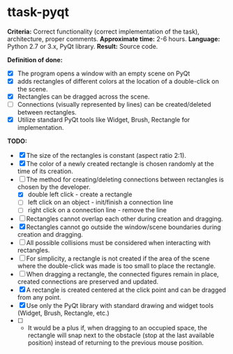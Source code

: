 # ttask-pyqt
<!--
Критерии: корректная работа (правильность реализации задания), архитектура, грамотные комментарии.
Приблизительное время: 2-6 ч.
Язык: Python 2.7 или 3.x, библиотека PyQt
Результат: исходный код.


Формулировка:
- Разработать программу, которая открывает окно с пустой сценой на PyQT и по двойному нажатию на сцену добавляет прямоугольники разного цвета в то место, где было произведено двойное нажатие. 
- Прямоугольники можно перетаскивать по сцене. 
- Между прямоугольниками можно создавать/удалять связь (визуально - линия).


Реализация:
- Размер прямоугольников константен (отношение сторон 2:1).
- Цвет создаваемого прямоугольника выбирается случайным образом в момент его создания.
- Выбор способа создания/удаления связи между прямоугольниками осуществляется разработчиком.
- Прямоугольники не могут перекрывать друг друга при создании и перетаскивании.
- Прямоугольники не могут выходить за границы окна/сцены при создании и перетаскивании.
- При взаимодействии с прямоугольником учитываются все возможные коллизии.
- Для упрощения, прямоугольник не создается, если область на сцене, по которой произведен двойной клик, слишком мала для размещения в ней прямоугольника.
- При перетаскивании прямоугольника связанные с ним фигуры остаются на месте, созданные связи сохраняются и обновляются.
- Прямоугольник создаётся с центром в точке клика, перетаскивается за любое место.
- Обойтись только библиотекой PyQT со стадартными инструментами для рисования и виджетов (Widget, Brush, Rectangle и т. п.)
- * Будет плюсом, если при перетаскивании на занятое место прямоугольник будет вставать вплотную к препятствию (упираться в коллизию  на последнем доступном месте), а не возвращаться на прежнюю позицию мыши.

-->

**Criteria:** Correct functionality (correct implementation of the task), architecture, proper comments.
**Approximate time:** 2-6 hours.
**Language:** Python 2.7 or 3.x, PyQt library.
**Result:** Source code.

**Definition of done:**
- [x] The program opens a window with an empty scene on PyQt 
- [x] adds rectangles of different colors at the location of a double-click on the scene.
- [x] Rectangles can be dragged across the scene.
- [ ] Connections (visually represented by lines) can be created/deleted between rectangles.
- [x] Utilize standard PyQt tools like Widget, Brush, Rectangle for implementation.

**TODO:**
- [x] The size of the rectangles is constant (aspect ratio 2:1).
- [x] The color of a newly created rectangle is chosen randomly at the time of its creation.
- [ ] The method for creating/deleting connections between rectangles is chosen by the developer.
  - [x] double left click - create a rectangle
  - [ ] left click on an object - init/finish a connection line
  - [ ] right click on a connection line - remove the line
- [ ] Rectangles cannot overlap each other during creation and dragging.
- [x] Rectangles cannot go outside the window/scene boundaries during creation and dragging.
- [ ] All possible collisions must be considered when interacting with rectangles.
- [ ] For simplicity, a rectangle is not created if the area of the scene where the double-click was made is too small to place the rectangle.
- [ ] When dragging a rectangle, the connected figures remain in place, created connections are preserved and updated.
- [x] A rectangle is created centered at the click point and can be dragged from any point.
- [x] Use only the PyQt library with standard drawing and widget tools (Widget, Brush, Rectangle, etc.)
- [ ] * It would be a plus if, when dragging to an occupied space, the rectangle will snap next to the obstacle (stop at the last available position) instead of returning to the previous mouse position.

